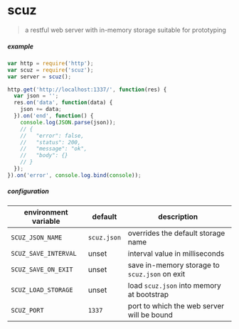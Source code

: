 
# scuz

> a restful web server with in-memory storage suitable for prototyping

##### example

```javascript
var http = require('http');
var scuz = require('scuz');
var server = scuz();

http.get('http://localhost:1337/', function(res) {
  var json = '';
  res.on('data', function(data) {
    json += data;
  }).on('end', function() {
    console.log(JSON.parse(json));
    // {
    //   "error": false,
    //   "status": 200,
    //   "message": "ok",
    //   "body": {}
    // }
  });
}).on('error', console.log.bind(console));
```

##### configuration

| environment variable | default     | description                        |
| -------------------- | ----------- | ---------------------------------- |
| `SCUZ_JSON_NAME`     | `scuz.json` | overrides the default storage name |
| `SCUZ_SAVE_INTERVAL` | unset       | interval value in milliseconds     |
| `SCUZ_SAVE_ON_EXIT`  | unset       | save in-memory storage to `scuz.json` on exit |
| `SCUZ_LOAD_STORAGE`  | unset       | load `scuz.json` into memory at bootstrap |
| `SCUZ_PORT`          | `1337`      | port to which the web server will be bound |
